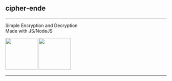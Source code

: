 <h2>cipher-ende</h2>
<hr />

Simple Encryption and Decryption<br>
Made with JS/NodeJS


<img src="https://images.g2crowd.com/uploads/product/image/large_detail/large_detail_f0b606abb6d19089febc9faeeba5bc05/nodejs-development-services.png" style="width:100px; display:inline-block;"> <img src="https://www.computerhope.com/jargon/j/javascript.png" style="width:100px; display:inline-block;">
<hr />
